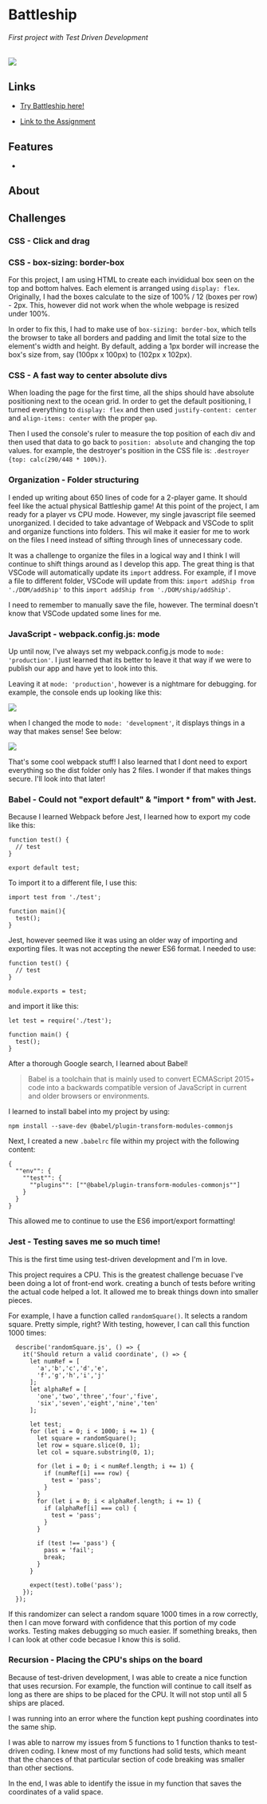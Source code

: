 # Battleship
###### First project with Test Driven Development

![](https://github.com/TYLPHE/TYLPHE/blob/main/readmeAssets/battleship.gif)

## Links
- [Try Battleship here!](https://TYLPHE.github.io/battleship/dist/)

- [Link to the Assignment](https://www.theodinproject.com/paths/full-stack-javascript/courses/javascript/lessons/battleship)

## Features
- 

## About


## Challenges
### CSS - Click and drag

### CSS - box-sizing: border-box
For this project, I am using HTML to create each invididual box seen on the top and bottom halves. Each element is arranged using `display: flex`. Originally, I had the boxes calculate to the size of 100% / 12 (boxes per row) - 2px. This, however did not work when the whole webpage is resized under 100%.

In order to fix this, I had to make use of `box-sizing: border-box`, which tells the browser to take all borders and padding and limit the total size to the element's width and height. By default, adding a 1px border will increase the box's size from, say (100px x 100px) to (102px x 102px).

### CSS - A fast way to center absolute divs
When loading the page for the first time, all the ships should have absolute positioning next to the ocean grid. In order to get the default positioning, I turned everything to `display: flex` and then used `justify-content: center` and `align-items: center` with the proper `gap`.

Then I used the console's ruler to measure the top position of each div and then used that data to go back to `position: absolute` and changing the top values. for example, the destroyer's position in the CSS file is: `.destroyer {top: calc(290/448 * 100%)}`.

### Organization - Folder structuring
I ended up writing about 650 lines of code for a 2-player game. It should feel like the actual physical Battleship game! At this point of the project, I am ready for a player vs CPU mode. However, my single javascript file seemed unorganized. I decided to take advantage of Webpack and VSCode to split and organize functions into folders. This wil make it easier for me to work on the files I need instead of sifting through lines of unnecessary code.

It was a challenge to organize the files in a logical way and I think I will continue to shift things around as I develop this app. The great thing is that VSCode will automatically update its `import` address. For example, if I move a file to different folder, VSCode will update from this: `import addShip from './DOM/addShip'` to this `import addShip from './DOM/ship/addShip'`.

I need to remember to manually save the file, however. The terminal doesn't know that VSCode updated some lines for me.

### JavaScript - webpack.config.js: mode
Up until now, I've always set my webpack.config.js mode to `mode: 'production'`. I just learned that its better to leave it that way if we were to publish our app and have yet to look into this.

Leaving it at `mode: 'production'`, however is a nightmare for debugging. for example, the console ends up looking like this:

![](https://github.com/TYLPHE/battleship/blob/main/readmeAssets/mode%20-%201.jpg)

when I changed the mode to `mode: 'development'`, it displays things in a way that makes sense! See below:

![](https://github.com/TYLPHE/battleship/blob/main/readmeAssets/mode%20-%202.jpg)

That's some cool webpack stuff! I also learned that I dont need to export everything so the dist folder only has 2 files. I wonder if that makes things secure. I'll look into that later!

### Babel - Could not "export default" & "import * from" with Jest.
Because I learned Webpack before Jest, I learned how to export my code like this:
```
function test() {
  // test
}

export default test;
```

To import it to a different file, I use this:
```
import test from './test';

function main(){
  test();
}
```

Jest, however seemed like it was using an older way of importing and exporting files. It was not accepting the newer ES6 format. I needed to use:
```
function test() {
  // test
}

module.exports = test;
```

and import it like this:
```
let test = require('./test');

function main() {
  test();
}
```

After a thorough Google search, I learned about Babel! 

> Babel is a toolchain that is mainly used to convert ECMAScript 2015+ code into a backwards compatible version of JavaScript in current and older browsers or environments.

I learned to install babel into my project by using:

`npm install --save-dev @babel/plugin-transform-modules-commonjs`

Next, I created a new `.babelrc` file within my project with the following content:

```
{
  ""env"": {
    ""test"": {
      ""plugins"": [""@babel/plugin-transform-modules-commonjs""]
    }
  }
}
```

This allowed me to continue to use the ES6 import/export formatting!

### Jest - Testing saves me so much time!
This is the first time using test-driven development and I'm in love.

This project requires a CPU. This is the greatest challenge becuase I've been doing a lot of front-end work. creating a bunch of tests before writing the actual code helped a lot. It allowed me to break things down into smaller pieces.

For example, I have a function called `randomSquare()`. It selects a random square. Pretty simple, right? With testing, however, I can call this function 1000 times:

```
  describe('randomSquare.js', () => {
    it('Should return a valid coordinate', () => {
      let numRef = [
        'a','b','c','d','e',
        'f','g','h','i','j'
      ];
      let alphaRef = [
        'one','two','three','four','five',
        'six','seven','eight','nine','ten'
      ];

      let test;
      for (let i = 0; i < 1000; i += 1) {
        let square = randomSquare();
        let row = square.slice(0, 1);
        let col = square.substring(0, 1);

        for (let i = 0; i < numRef.length; i += 1) {
          if (numRef[i] === row) {
            test = 'pass';
          }
        }
        for (let i = 0; i < alphaRef.length; i += 1) {
          if (alphaRef[i] === col) {
            test = 'pass';
          }
        }

        if (test !== 'pass') {
          pass = 'fail';
          break;
        }
      }

      expect(test).toBe('pass');
    });
  });
```

If this randomizer can select a random square 1000 times in a row correctly, then I can move forward with confidence that this portion of my code works. Testing makes debugging so much easier. If something breaks, then I can look at other code becasue I know this is solid.

### Recursion - Placing the CPU's ships on the board
Because of test-driven development, I was able to create a nice function that uses recursion. For example, the function will continue to call itself as long as there are ships to be placed for the CPU. It will not stop until all 5 ships are placed. 

I was running into an error where the function kept pushing coordinates into the same ship. 

I was able to narrow my issues from 5 functions to 1 function thanks to test-driven coding. I knew most of my functions had solid tests, which meant that the chances of that particular section of code breaking was smaller than other sections.

In the end, I was able to identify the issue in my function that saves the coordinates of a valid space.
